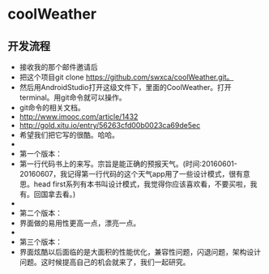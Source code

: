 # coolWeather
## 开发流程
* 接收我的那个邮件邀请后
* 把这个项目git clone https://github.com/swxca/coolWeather.git。
* 然后用AndroidStudio打开这级文件下，里面的CoolWeather。打开terminal。用git命令就可以操作。
* git命令的相关文档。
* http://www.imooc.com/article/1432
* http://gold.xitu.io/entry/56263cfd00b0023ca69de5ec
* 希望我们把它写的很酷。哈哈。
* 
* 第一个版本：
* 第一行代码书上的来写。宗旨是能正确的预报天气。(时间:20160601-20160607，我记得第一行代码的这个天气app用了一些设计模式，很有意思。head first系列有本书叫设计模式，我觉得你应该喜欢看，不要买啦，我有。回国拿去看。)
* 
* 第二个版本：
* 界面做的易用性更高一点，漂亮一点。
* 
* 第三个版本：
* 界面炫酷以后面临的是大面积的性能优化，兼容性问题，闪退问题，架构设计问题。这时候提高自己的机会就来了，我们一起研究。

